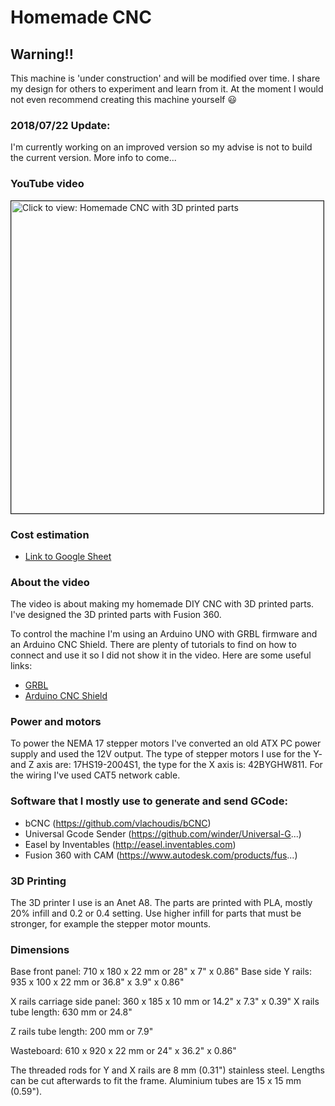 # Homemade CNC

## Warning!!

This machine is 'under construction' and will be modified over time. I share my design for others to experiment and learn from it. At the moment I would not even recommend creating this machine yourself :smiley:

### 2018/07/22 Update: 
I'm currently working on an improved version so my advise is not to build the current version. More info to come... 

### YouTube video

<a href="https://youtu.be/CDPI4gFxyAQ" target="_blank"><img src="https://img.youtube.com/vi/CDPI4gFxyAQ/0.jpg" 
alt="Click to view: Homemade CNC with 3D printed parts" width="500" border="1" /></a>

### Cost estimation

* [Link to Google Sheet](https://docs.google.com/spreadsheets/d/e/2PACX-1vRAYMiPSLNSFAx9bK11CHd6tc-5phIbJY1AtSAjcyATRbZvdDSyTKB5_P1hYdHO0VamVOjqQyz4cLyY/pubhtml?gid=0&single=true "Link to Google Sheet")

### About the video
The video is about making my homemade DIY CNC with 3D printed parts. I've designed the 3D printed parts with Fusion 360. 

To control the machine I'm using an Arduino UNO with GRBL firmware and an Arduino CNC Shield. There are plenty of tutorials to find on how to connect and use it so I did not show it in the video. Here are some useful links:

* [GRBL](https://github.com/gnea/grbl)
* [Arduino CNC Shield](https://blog.protoneer.co.nz/arduino-cnc-shield/)

### Power and motors

To power the NEMA 17 stepper motors I've converted an old ATX PC power supply and used the 12V output. The type of stepper motors I use for the Y- and Z axis are: 17HS19-2004S1, the type for the X axis is: 42BYGHW811. For the wiring I've used CAT5 network cable.

### Software that I mostly use to generate and send GCode:

* bCNC (https://github.com/vlachoudis/bCNC)
* Universal Gcode Sender (https://github.com/winder/Universal-G...)
* Easel by Inventables (http://easel.inventables.com)
* Fusion 360 with CAM (https://www.autodesk.com/products/fus...)

### 3D Printing

The 3D printer I use is an Anet A8. The parts are printed with PLA, mostly 20% infill and 0.2 or 0.4 setting. Use higher infill for parts that must be stronger, for example the stepper motor mounts.

### Dimensions

Base front panel: 710 x 180 x 22 mm or 28" x 7" x 0.86"
Base side Y rails: 935 x 100 x 22 mm or 36.8" x 3.9" x 0.86"

X rails carriage side panel: 360 x 185 x 10 mm or 14.2" x 7.3" x 0.39"
X rails tube length: 630 mm or 24.8"

Z rails tube length: 200 mm or 7.9"

Wasteboard: 610 x 920 x 22 mm or 24" x 36.2" x 0.86"

The threaded rods for Y and X rails are 8 mm (0.31") stainless steel. Lengths can be cut afterwards to fit the frame. Aluminium tubes are 15 x 15 mm (0.59").
